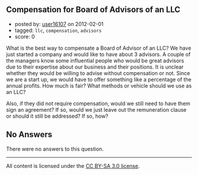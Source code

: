 ## Compensation for Board of Advisors of an LLC

- posted by: [user16107](https://stackexchange.com/users/-1/16107-user16107) on 2012-02-01
- tagged: `llc`, `compensation`, `advisors`
- score: 0

What is the best way to compensate a Board of Advisor of an LLC?  We have just started a company and would like to have about 3 advisors.  A couple of the managers know some influential people who would be great advisors due to their expertise about our business and their positions.  It is unclear whether they would be willing to advise without compensation  or not. Since we are a start up, we would have to offer something like a percentage of the annual profits.  How much is fair? What methods or vehicle should we use as an LLC?  

Also, if they did not require compensation, would we still need to have them sign an agreement?  If so, would we just leave out the remuneration clause or should it still be addressed?  If so, how?  

## No Answers

There were no answers to this question.


---

All content is licensed under the [CC BY-SA 3.0 license](https://creativecommons.org/licenses/by-sa/3.0/).
